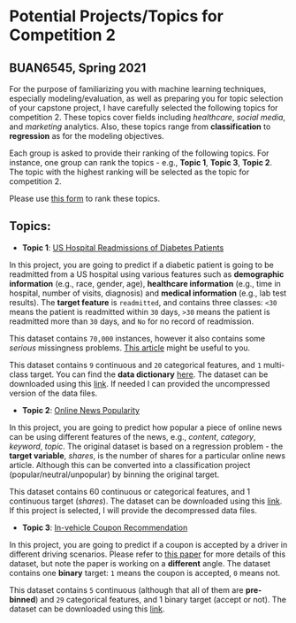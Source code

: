 # Potential Projects/Topics for Competition 2
## BUAN6545, Spring 2021

For the purpose of familiarizing you with machine learning techniques, especially modeling/evaluation, as well as preparing you for topic selection of your capstone project, I have carefully selected the following topics for competition 2. These topics cover fields including _healthcare_, _social media_, and _marketing_ analytics. Also, these topics range from __classification__ to __regression__ as for the modeling objectives.

Each group is asked to provide their ranking of the following topics. For instance, one group can rank the topics - e.g., __Topic 1__, __Topic 3__, __Topic 2__. The topic with the highest ranking will be selected as the topic for competition 2.  

Please use [this form](https://forms.gle/cknDw6qdwk2vRn4t8) to rank these topics.

## Topics:
+ __Topic 1__: [US Hospital Readmissions of Diabetes Patients](https://archive.ics.uci.edu/ml/datasets/Diabetes+130-US+hospitals+for+years+1999-2008)

In this project, you are going to predict if a diabetic patient is going to be readmitted from a US hospital using various features such as __demographic information__ (e.g., race, gender, age), __healthcare information__ (e.g., time in hospital, number of visits, diagnosis) and __medical information__ (e.g., lab test results). The __target feature__ is `readmitted`, and contains three classes: `<30` means the patient is readmitted within `30` days, `>30` means the patient is readmitted more than `30` days, and `No` for no record of readmission.
<!--a web user is going to make a purchase using a set of web browsing and demographic information of the user. This is a classification project - in the data the feature `Revenue` as the __target__ feature - if `Revenue` is greater than 0, then the user made a purchase (class `1`); otherwise, the user did not make a purchase (class `0`).-->

This dataset contains `70,000` instances, however it also contains some _serious_ missingness problems. [This article](https://www.hindawi.com/journals/bmri/2014/781670/) might be useful to you. 

This dataset contains `9` continuous and `20` categorical features, and `1` multi-class target. You can find the __data dictionary__ [here](https://www.hindawi.com/journals/bmri/2014/781670/tab1/). The dataset can be downloaded using this [link](https://archive.ics.uci.edu/ml/machine-learning-databases/00296/dataset_diabetes.zip). If needed I can provided the uncompressed version of the data files.

+ __Topic 2__: [Online News Popularity](https://archive.ics.uci.edu/ml/datasets/Online+News+Popularity)

In this project, you are going to predict how popular a piece of online news can be using different features of the news, e.g., _content_, _category_, _keyword_, _topic_. The original dataset is based on a regression problem - the __target variable__, _shares_, is the number of shares for a particular online news article. Although this can be converted into a classification project (popular/neutral/unpopular) by binning the original target.

This dataset contains 60 continuous or categorical features, and 1 continuous target (_shares_). The dataset can be downloaded using this [link](https://archive.ics.uci.edu/ml/machine-learning-databases/00332/OnlineNewsPopularity.zip). If this project is selected, I will provide the decompressed data files.

+ __Topic 3__: [In-vehicle Coupon Recommendation](https://archive.ics.uci.edu/ml/datasets/in-vehicle+coupon+recommendation)

In this project, you are going to predict if a coupon is accepted by a driver in different driving scenarios. Please refer to [this paper](https://jmlr.org/papers/volume18/16-003/16-003.pdf) for more details of this dataset, but note the paper is working on a __different__ angle. The dataset contains one __binary__ target: `1` means the coupon is accepted, `0` means not.
<!--client will subscribe a term deposit, using the information from a direct marketing campaigns (phone calls) of a Portuguese banking institution. This is a classification project (although __regression models__ can be used in it).-->

This dataset contains `5` continuous (although that all of them are __pre-binned__) and `29` categorical features, and 1 binary target (accept or not). The dataset can be downloaded using this [link](https://archive.ics.uci.edu/ml/machine-learning-databases/00603/in-vehicle-coupon-recommendation.csv). 
<!--This data set contains a full file (which you will use to train and evaluate your model(s)) and a much smaller sample (10% random sample, which you can use to train complicated models such as SVM or random forest). If this project is selected, I will provide the decompressed data files.-->


